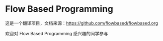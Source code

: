 # Flow Based Programming

这是一个翻译项目，文档来源：https://github.com/flowbased/flowbased.org

欢迎对 Flow Based Programming 感兴趣的同学参与